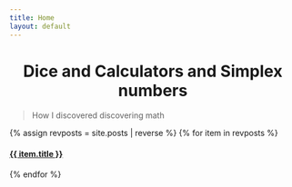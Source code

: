 ```yaml
---
title: Home
layout: default
---
```


<h1 style="text-align:center">Dice and Calculators and Simplex numbers</h1>

> How I discovered discovering math


{% assign revposts = site.posts | reverse %}
{% for item in revposts %}
<h4><a href="{{ item.url | relative_url }}">
    {{ item.title }}
</a></h4>
{% endfor %}

